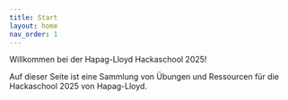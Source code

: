 ```yaml
---
title: Start
layout: home
nav_order: 1
---
```



Willkommen bei der Hapag-Lloyd Hackaschool 2025! 

Auf dieser Seite ist eine Sammlung von Übungen und Ressourcen für die Hackaschool 2025 von Hapag-Lloyd.

